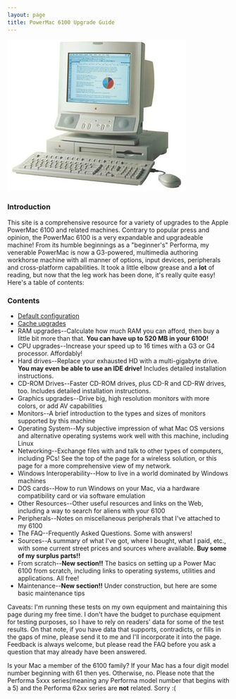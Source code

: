 ```yaml
---
layout: page
title: PowerMac 6100 Upgrade Guide
---
```


![PowerMac 6100](/mac/powermac6100/img/6100_with_mon.jpg)

### Introduction

This site is a comprehensive resource for a variety of upgrades to the Apple PowerMac 6100 and related machines. Contrary to popular press and opinion, the PowerMac 6100 is a very expandable and upgradeable machine! From its humble beginnings as a "beginner's" Performa, my venerable PowerMac is now a G3-powered, multimedia authoring workhorse machine with all manner of options, input devices, peripherals and cross-platform capabilities. It took a little elbow grease and a **lot** of reading, but now that the leg work has been done, it's really quite easy! Here's a table of contents:

### Contents

* [Default configuration](/mac/powermac6100/default.html)
* [Cache upgrades](/mac/powermac6100/cache.html)
* RAM upgrades--Calculate how much RAM you can afford, then buy a little bit more than that. **You can have up to 520 MB in your 6100!**
* CPU upgrades--Increase your speed up to 16 times with a G3 or G4 processor. Affordably!
* Hard drives--Replace your exhausted HD with a multi-gigabyte drive. **You may even be able to use an IDE drive!** Includes detailed installation instructions.
* CD-ROM Drives--Faster CD-ROM drives, plus CD-R and CD-RW drives, too. Includes detailed installation instructions.
* Graphics upgrades--Drive big, high resolution monitors with more colors, or add AV capabilities
* Monitors--A brief introduction to the types and sizes of monitors supported by this machine
* Operating System--My subjective impression of what Mac OS versions and alternative operating systems work well with this machine, including Linux
* Networking--Exchange files with and talk to other types of computers, including PCs! See the top of the page for a wireless solution, or this page for a more comprehensive view of my network.
* Windows Interoperability--How to live in a world dominated by Windows machines
* DOS cards--How to run Windows on your Mac, via a hardware compatibility card or via software emulation
* Other Resources--Other useful resources and links on the Web, including a way to search for aliens with your 6100 
* Peripherals--Notes on miscellaneous peripherals that I've attached to my 6100
* The FAQ--Frequently Asked Questions. Some with answers!
* Sources--A summary of what I've got, where I bought, what I paid, etc., with some current street prices and sources where available. **Buy some of my surplus parts!!**
* From scratch--**New section!!** The basics on setting up a Power Mac 6100 from scratch, including links to operating systems, utilities and applications. All free!
* Maintenance--**New section!!** Under construction, but here are some basic maintenance tips

Caveats: I'm running these tests on my own equipment and maintaining this page during my free time. I don't have the budget to purchase equipment for testing purposes, so I have to rely on readers' data for some of the test results. On that note, if you have data that supports, contradicts, or fills in the gaps of mine, please send it to me and I'll incorporate it into the page. Feedback is always welcome, but please read the FAQ before you ask a question that may already have been answered.

Is your Mac a member of the 6100 family? If your Mac has a four digit model number beginning with 61 then yes. Otherwise, no. Please note that the Performa 5xxx series(meaning any Performa model number that begins with a 5) and the Performa 62xx series are **not** related. Sorry :(
